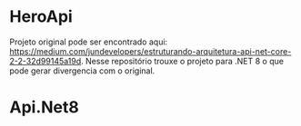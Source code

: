 # HeroApi
Projeto original pode ser encontrado aqui: https://medium.com/jundevelopers/estruturando-arquitetura-api-net-core-2-2-32d99145a19d.
Nesse repositório trouxe o projeto para .NET 8 o que pode gerar divergencia com o original.
# Api.Net8
